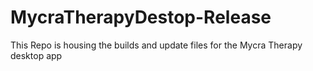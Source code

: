 # MycraTherapyDestop-Release
This Repo is housing the builds and update files for the Mycra Therapy desktop app
